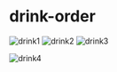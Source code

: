 # drink-order
![drink1](https://user-images.githubusercontent.com/79836386/120151134-7acd1480-c21e-11eb-9018-cc24f94a0447.gif)
![drink2](https://user-images.githubusercontent.com/79836386/120151250-a0f2b480-c21e-11eb-9e10-f0c6ab0a9557.gif)
![drink3](https://user-images.githubusercontent.com/79836386/120151309-ac45e000-c21e-11eb-9fe8-22927ea65ac8.gif)

![drink4](https://user-images.githubusercontent.com/79836386/120151333-b667de80-c21e-11eb-98ba-1692d77a2368.gif)
